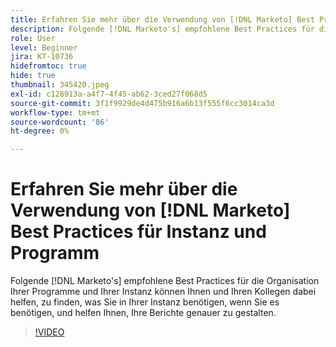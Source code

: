 ```yaml
---
title: Erfahren Sie mehr über die Verwendung von [!DNL Marketo] Best Practices für Instanz und Programm
description: Folgende [!DNL Marketo's] empfohlene Best Practices für die Organisation Ihrer Programme und Ihrer Instanz können Ihnen und Ihren Kollegen dabei helfen, zu finden, was Sie in Ihrer Instanz benötigen, wenn Sie es benötigen, und helfen Ihnen, Ihre Berichte genauer zu gestalten.
role: User
level: Beginner
jira: KT-10736
hidefromtoc: true
hide: true
thumbnail: 345420.jpeg
exl-id: c128913a-a4f7-4f45-ab62-3ced27f068d5
source-git-commit: 3f1f9929de4d475b916a6b13f555f6cc3014ca3d
workflow-type: tm+mt
source-wordcount: '86'
ht-degree: 0%

---
```


# Erfahren Sie mehr über die Verwendung von [!DNL Marketo] Best Practices für Instanz und Programm

Folgende [!DNL Marketo's] empfohlene Best Practices für die Organisation Ihrer Programme und Ihrer Instanz können Ihnen und Ihren Kollegen dabei helfen, zu finden, was Sie in Ihrer Instanz benötigen, wenn Sie es benötigen, und helfen Ihnen, Ihre Berichte genauer zu gestalten.

>[!VIDEO](https://video.tv.adobe.com/v/345420/?quality=12&learn=on)
